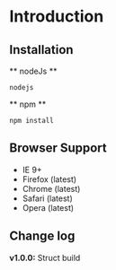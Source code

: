 Introduction
============


Installation
------------

** nodeJs **

```
nodejs
```

** npm **

```
npm install
```


Browser Support
---------------
- IE 9+
- Firefox (latest)
- Chrome (latest)
- Safari (latest)
- Opera (latest)


Change log
----------
**v1.0.0:**
Struct build
